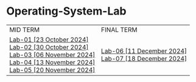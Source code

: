 # Operating-System-Lab
<table>
  <tr>
    <td>
      MID TERM
    </td>
    <td>
      FINAL TERM
    </td>
  </tr>
  <tr>
    <td>
      <a href = "https://github.com/encodeshohan/Operating-System-Lab/tree/main/Windows-Terminal-23-Oct">Lab-01 [23 October 2024]</a> <br>
      <a href = "https://github.com/encodeshohan/Operating-System-Lab/tree/main/Linux-Terminal-30-Oct">Lab-02 [30 October 2024]</a> <br>
      <a href = "https://github.com/encodeshohan/Operating-System-Lab/tree/main/Linux-Terminal-06-Nov">Lab-03 [06 November 2024]</a> <br>
      <a href = "https://github.com/encodeshohan/Operating-System-Lab/tree/main/Linux-Terminal-13-Nov">Lab-04 [13 November 2024]</a> <br>
      <a href = "https://github.com/encodeshohan/Operating-System-Lab/tree/main/Linux-Terminal-20-Nov">Lab-05 [20 November 2024]</a> 
    </td>
    <td>
      <a href = "https://github.com/encodeshohan/Operating-System-Lab/tree/main/Linux-Terminal-11-Dec">Lab-06 [11 December 2024]</a> <br>
      <a href = "https://github.com/encodeshohan/Operating-System-Lab/tree/main/Linux-Terminal-18-Dec">Lab-07 [18 December 2024]</a>
    </td>
  </tr>
</table>

